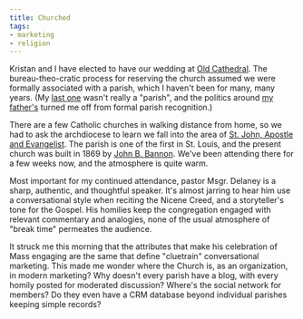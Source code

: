 ```yaml
---
title: Churched
tags:
- marketing
- religion
---
```


Kristan and I have elected to have our wedding at [Old Cathedral][1].  The bureau-theo-cratic process for reserving the church assumed we were formally associated with a parish, which I haven't been for many, many years.  (My [last one][2] wasn't really a "parish", and the politics around [my father's][3] turned me off from formal parish recognition.)

There are a few Catholic churches in walking distance from home, so we had to ask the archdiocese to learn we fall into the area of [St. John, Apostle and Evangelist][4].  The parish is one of the first in St. Louis, and the present church was built in 1869 by [John B. Bannon][5].  We've been attending there for a few weeks now, and the atmosphere is quite warm.

Most important for my continued attendance, pastor Msgr. Delaney is a sharp, authentic, and thoughtful speaker.  It's almost jarring to hear him use a conversational style when reciting the Nicene Creed, and a storyteller's tone for the Gospel.  His homilies keep the congregation engaged with relevant commentary and analogies, none of the usual atmosphere of "break time" permeates the audience.

It struck me this morning that the attributes that make his celebration of Mass engaging are the same that define "cluetrain" conversational marketing.  This made me wonder where the Church is, as an organization, in modern marketing?  Why doesn't every parish have a blog, with every homily posted for moderated discussion?  Where's the social network for members?  Do they even have a CRM database beyond individual parishes keeping simple records?

   [1]: http://en.wikipedia.org/wiki/Basilica_of_St._Louis,_King_of_France
   [2]: http://www.slu.edu/departments/church/
   [3]: http://www.cathedralstl.org/
   [4]: http://www.archstl.org/parishes/154.shtml
   [5]: http://www.usgennet.org/usa/mo/county/stlouis/johnbannon.htm


